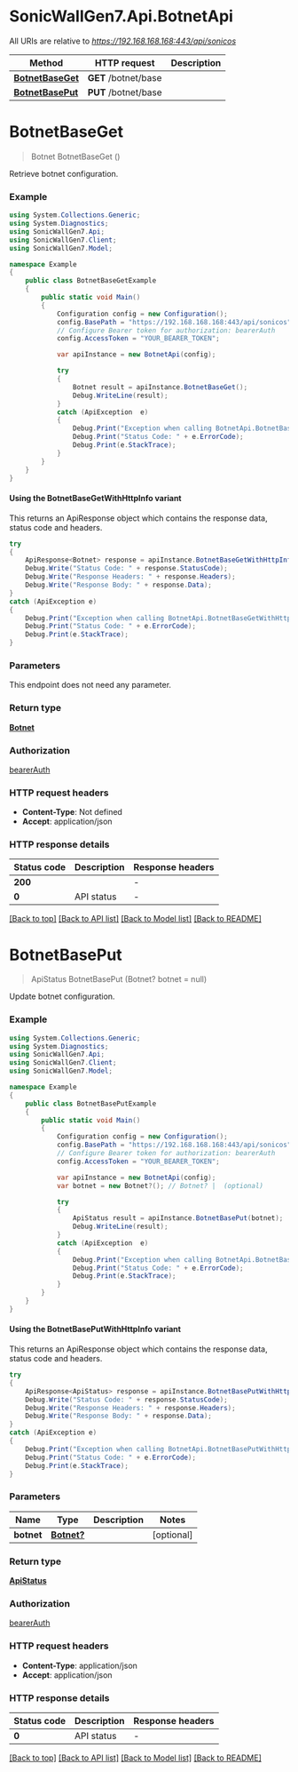 # SonicWallGen7.Api.BotnetApi

All URIs are relative to *https://192.168.168.168:443/api/sonicos*

| Method | HTTP request | Description |
|--------|--------------|-------------|
| [**BotnetBaseGet**](BotnetApi.md#botnetbaseget) | **GET** /botnet/base |  |
| [**BotnetBasePut**](BotnetApi.md#botnetbaseput) | **PUT** /botnet/base |  |

<a id="botnetbaseget"></a>
# **BotnetBaseGet**
> Botnet BotnetBaseGet ()



Retrieve botnet configuration.

### Example
```csharp
using System.Collections.Generic;
using System.Diagnostics;
using SonicWallGen7.Api;
using SonicWallGen7.Client;
using SonicWallGen7.Model;

namespace Example
{
    public class BotnetBaseGetExample
    {
        public static void Main()
        {
            Configuration config = new Configuration();
            config.BasePath = "https://192.168.168.168:443/api/sonicos";
            // Configure Bearer token for authorization: bearerAuth
            config.AccessToken = "YOUR_BEARER_TOKEN";

            var apiInstance = new BotnetApi(config);

            try
            {
                Botnet result = apiInstance.BotnetBaseGet();
                Debug.WriteLine(result);
            }
            catch (ApiException  e)
            {
                Debug.Print("Exception when calling BotnetApi.BotnetBaseGet: " + e.Message);
                Debug.Print("Status Code: " + e.ErrorCode);
                Debug.Print(e.StackTrace);
            }
        }
    }
}
```

#### Using the BotnetBaseGetWithHttpInfo variant
This returns an ApiResponse object which contains the response data, status code and headers.

```csharp
try
{
    ApiResponse<Botnet> response = apiInstance.BotnetBaseGetWithHttpInfo();
    Debug.Write("Status Code: " + response.StatusCode);
    Debug.Write("Response Headers: " + response.Headers);
    Debug.Write("Response Body: " + response.Data);
}
catch (ApiException e)
{
    Debug.Print("Exception when calling BotnetApi.BotnetBaseGetWithHttpInfo: " + e.Message);
    Debug.Print("Status Code: " + e.ErrorCode);
    Debug.Print(e.StackTrace);
}
```

### Parameters
This endpoint does not need any parameter.
### Return type

[**Botnet**](Botnet.md)

### Authorization

[bearerAuth](../README.md#bearerAuth)

### HTTP request headers

 - **Content-Type**: Not defined
 - **Accept**: application/json


### HTTP response details
| Status code | Description | Response headers |
|-------------|-------------|------------------|
| **200** |  |  -  |
| **0** | API status |  -  |

[[Back to top]](#) [[Back to API list]](../README.md#documentation-for-api-endpoints) [[Back to Model list]](../README.md#documentation-for-models) [[Back to README]](../README.md)

<a id="botnetbaseput"></a>
# **BotnetBasePut**
> ApiStatus BotnetBasePut (Botnet? botnet = null)



Update botnet configuration.

### Example
```csharp
using System.Collections.Generic;
using System.Diagnostics;
using SonicWallGen7.Api;
using SonicWallGen7.Client;
using SonicWallGen7.Model;

namespace Example
{
    public class BotnetBasePutExample
    {
        public static void Main()
        {
            Configuration config = new Configuration();
            config.BasePath = "https://192.168.168.168:443/api/sonicos";
            // Configure Bearer token for authorization: bearerAuth
            config.AccessToken = "YOUR_BEARER_TOKEN";

            var apiInstance = new BotnetApi(config);
            var botnet = new Botnet?(); // Botnet? |  (optional) 

            try
            {
                ApiStatus result = apiInstance.BotnetBasePut(botnet);
                Debug.WriteLine(result);
            }
            catch (ApiException  e)
            {
                Debug.Print("Exception when calling BotnetApi.BotnetBasePut: " + e.Message);
                Debug.Print("Status Code: " + e.ErrorCode);
                Debug.Print(e.StackTrace);
            }
        }
    }
}
```

#### Using the BotnetBasePutWithHttpInfo variant
This returns an ApiResponse object which contains the response data, status code and headers.

```csharp
try
{
    ApiResponse<ApiStatus> response = apiInstance.BotnetBasePutWithHttpInfo(botnet);
    Debug.Write("Status Code: " + response.StatusCode);
    Debug.Write("Response Headers: " + response.Headers);
    Debug.Write("Response Body: " + response.Data);
}
catch (ApiException e)
{
    Debug.Print("Exception when calling BotnetApi.BotnetBasePutWithHttpInfo: " + e.Message);
    Debug.Print("Status Code: " + e.ErrorCode);
    Debug.Print(e.StackTrace);
}
```

### Parameters

| Name | Type | Description | Notes |
|------|------|-------------|-------|
| **botnet** | [**Botnet?**](Botnet?.md) |  | [optional]  |

### Return type

[**ApiStatus**](ApiStatus.md)

### Authorization

[bearerAuth](../README.md#bearerAuth)

### HTTP request headers

 - **Content-Type**: application/json
 - **Accept**: application/json


### HTTP response details
| Status code | Description | Response headers |
|-------------|-------------|------------------|
| **0** | API status |  -  |

[[Back to top]](#) [[Back to API list]](../README.md#documentation-for-api-endpoints) [[Back to Model list]](../README.md#documentation-for-models) [[Back to README]](../README.md)

